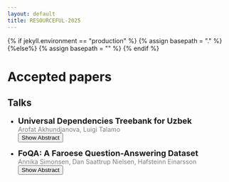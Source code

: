 ```yaml
---
layout: default
title: RESOURCEFUL-2025
---
```

{% if jekyll.environment  == "production" %}
        {% assign basepath = "." %}
        {%else%}
        {% assign basepath = "" %}
        {% endif %}

# Accepted papers

## Talks

  *  <font size="4"> <b> Universal Dependencies Treebank for Uzbek </b> </font>  
  <span style="color:gray"> Arofat Akhundjanova, Luigi Talamo </span>  
  <button onclick="toggleAbstract('abstract1')">Show Abstract</button>
  <div id="abstract1" class="abstract" style="display:none;">We present the first Universal Dependencies treebank for Uzbek, a low-resource language from the Turkic family...</div>

  *  <font size="4"> <b> FoQA: A Faroese Question-Answering Dataset </b> </font>  
  <span style="color:gray"> Annika Simonsen, Dan Saattrup Nielsen, Hafsteinn Einarsson </span>  
  <button onclick="toggleAbstract('abstract2')">Show Abstract</button>
  <div id="abstract2" class="abstract" style="display:none;">We present FoQA, a Faroese extractive question-answering (QA) dataset with 2,000 samples, created using a semi-automated approach...</div>
